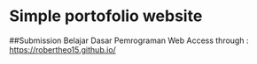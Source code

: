 # Simple portofolio website 

##Submission Belajar Dasar Pemrograman Web
Access through : https://robertheo15.github.io/
